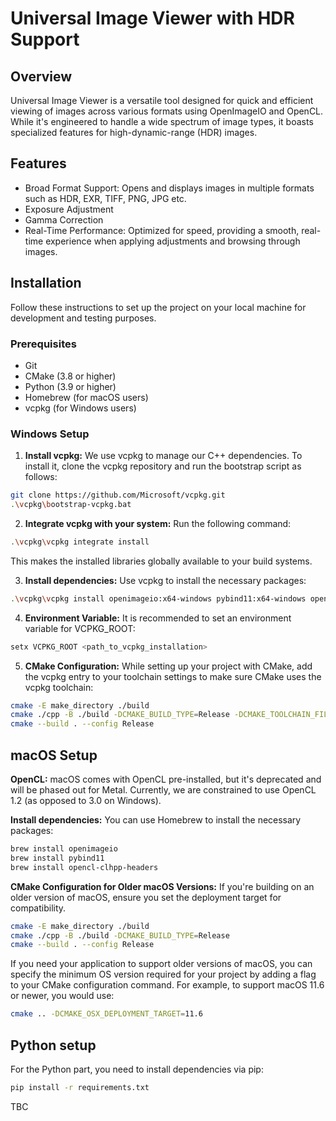 # Universal Image Viewer with HDR Support
## Overview
Universal Image Viewer is a versatile tool designed for quick and efficient viewing of images across various formats using OpenImageIO and OpenCL. While it's engineered to handle a wide spectrum of image types, it boasts specialized features for high-dynamic-range (HDR) images.

## Features
- Broad Format Support: Opens and displays images in multiple formats such as HDR, EXR, TIFF, PNG, JPG etc.
- Exposure Adjustment
- Gamma Correction
- Real-Time Performance: Optimized for speed, providing a smooth, real-time experience when applying adjustments and browsing through images.

## Installation
Follow these instructions to set up the project on your local machine for development and testing purposes.

### Prerequisites
- Git
- CMake (3.8 or higher)
- Python (3.9 or higher)
- Homebrew (for macOS users)
- vcpkg (for Windows users)

### Windows Setup
1. **Install vcpkg:** We use vcpkg to manage our C++ dependencies. To install it, clone the vcpkg repository and run the bootstrap script as follows:
```bash
git clone https://github.com/Microsoft/vcpkg.git
.\vcpkg\bootstrap-vcpkg.bat
```
2. **Integrate vcpkg with your system:** Run the following command:

```bash
.\vcpkg\vcpkg integrate install
```
This makes the installed libraries globally available to your build systems.

3. **Install dependencies:** Use vcpkg to install the necessary packages:

```bash
.\vcpkg\vcpkg install openimageio:x64-windows pybind11:x64-windows opencl:x64-windows
```

4. **Environment Variable:** It is recommended to set an environment variable for VCPKG_ROOT:

```bash
setx VCPKG_ROOT <path_to_vcpkg_installation>
```

5. **CMake Configuration:** While setting up your project with CMake, add the vcpkg entry to your toolchain settings to make sure CMake uses the vcpkg toolchain:

```bash
cmake -E make_directory ./build
cmake ./cpp -B ./build -DCMAKE_BUILD_TYPE=Release -DCMAKE_TOOLCHAIN_FILE=${env:VCPKG_ROOT}/vcpkg/scripts/buildsystems/vcpkg.cmake
cmake --build . --config Release
```

## macOS Setup

**OpenCL:** macOS comes with OpenCL pre-installed, but it's deprecated and will be phased out for Metal. Currently, we are constrained to use OpenCL 1.2 (as opposed to 3.0 on Windows).

**Install dependencies:** You can use Homebrew to install the necessary packages:

```bash
brew install openimageio
brew install pybind11
brew install opencl-clhpp-headers
```

**CMake Configuration for Older macOS Versions:** If you're building on an older version of macOS, ensure you set the deployment target for compatibility. 

```bash
cmake -E make_directory ./build
cmake ./cpp -B ./build -DCMAKE_BUILD_TYPE=Release
cmake --build . --config Release
```

If you need your application to support older versions of macOS, you can specify the minimum OS version required for your project by adding a flag to your CMake configuration command. For example, to support macOS 11.6 or newer, you would use:
```bash
cmake .. -DCMAKE_OSX_DEPLOYMENT_TARGET=11.6
```


## Python setup
For the Python part, you need to install dependencies via pip:

```bash
pip install -r requirements.txt
```
TBC